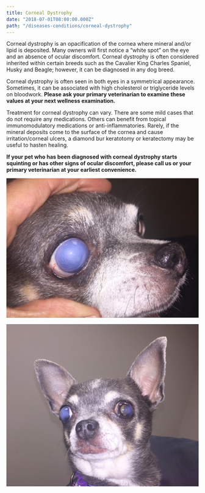 ```yaml
---
title: Corneal Dystrophy
date: "2018-07-01T08:00:00.000Z"
path: "/diseases-conditions/corneal-dystrophy"
---
```

Corneal dystrophy is an opacification of the cornea where mineral and/or lipid is deposited.  Many owners will first notice a “white spot” on the eye and an absence of ocular discomfort.  Corneal dystrophy is often considered inherited within certain breeds such as the Cavalier King Charles Spaniel, Husky and Beagle; however, it can be diagnosed in any dog breed.

Corneal dystrophy is often seen in both eyes in a symmetrical appearance.  Sometimes, it can be associated with high cholesterol or triglyceride levels on bloodwork.  **Please ask your primary veterinarian to examine these values at your next wellness examination.**

Treatment for corneal dystrophy can vary.  There are some mild cases that do not require any medications.  Others can benefit from topical immunomodulatory medications or anti-inflammatories. Rarely, if the mineral deposits come to the surface of the cornea and cause irritation/corneal ulcers, a diamond bur keratotomy or keratectomy may be useful to hasten healing.  

**If your pet who has been diagnosed with corneal dystrophy starts squinting or has other signs of ocular discomfort, please call us or your primary veterinarian at your earliest convenience.**

![Eye with Corneal Dystrophy](./corneal-dystrophy1.jpg)

![Corneal Dystrophy in both eyes](./corneal-dystrophy2.jpg)



